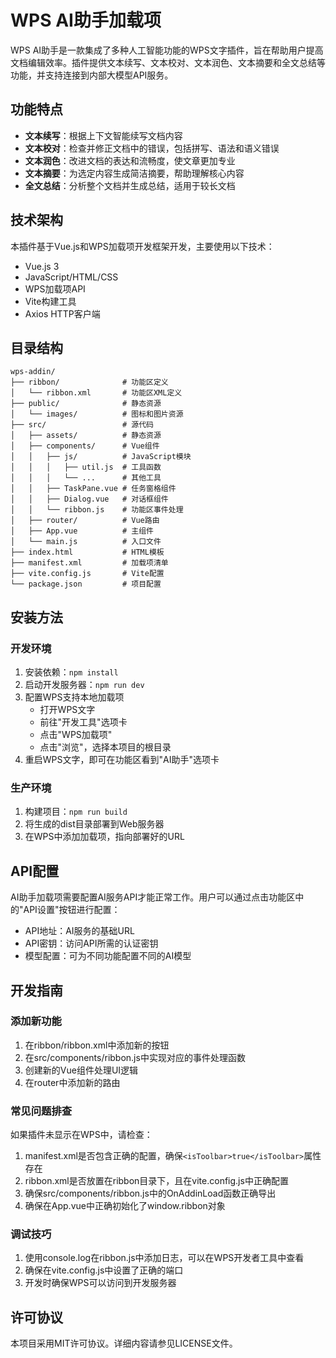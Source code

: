 # WPS AI助手加载项

WPS AI助手是一款集成了多种人工智能功能的WPS文字插件，旨在帮助用户提高文档编辑效率。插件提供文本续写、文本校对、文本润色、文本摘要和全文总结等功能，并支持连接到内部大模型API服务。

## 功能特点

- **文本续写**：根据上下文智能续写文档内容
- **文本校对**：检查并修正文档中的错误，包括拼写、语法和语义错误
- **文本润色**：改进文档的表达和流畅度，使文章更加专业
- **文本摘要**：为选定内容生成简洁摘要，帮助理解核心内容
- **全文总结**：分析整个文档并生成总结，适用于较长文档

## 技术架构

本插件基于Vue.js和WPS加载项开发框架开发，主要使用以下技术：

- Vue.js 3
- JavaScript/HTML/CSS
- WPS加载项API
- Vite构建工具
- Axios HTTP客户端

## 目录结构

```
wps-addin/
├── ribbon/              # 功能区定义
│   └── ribbon.xml       # 功能区XML定义
├── public/              # 静态资源
│   └── images/          # 图标和图片资源
├── src/                 # 源代码
│   ├── assets/          # 静态资源
│   ├── components/      # Vue组件
│   │   ├── js/          # JavaScript模块
│   │   │   ├── util.js  # 工具函数
│   │   │   └── ...      # 其他工具
│   │   ├── TaskPane.vue # 任务窗格组件
│   │   ├── Dialog.vue   # 对话框组件
│   │   └── ribbon.js    # 功能区事件处理
│   ├── router/          # Vue路由
│   ├── App.vue          # 主组件
│   └── main.js          # 入口文件
├── index.html           # HTML模板
├── manifest.xml         # 加载项清单
├── vite.config.js       # Vite配置
└── package.json         # 项目配置
```

## 安装方法

### 开发环境

1. 安装依赖：`npm install`
2. 启动开发服务器：`npm run dev`
3. 配置WPS支持本地加载项
   - 打开WPS文字
   - 前往"开发工具"选项卡
   - 点击"WPS加载项"
   - 点击"浏览"，选择本项目的根目录
4. 重启WPS文字，即可在功能区看到"AI助手"选项卡

### 生产环境

1. 构建项目：`npm run build`
2. 将生成的dist目录部署到Web服务器
3. 在WPS中添加加载项，指向部署好的URL

## API配置

AI助手加载项需要配置AI服务API才能正常工作。用户可以通过点击功能区中的"API设置"按钮进行配置：

- API地址：AI服务的基础URL
- API密钥：访问API所需的认证密钥
- 模型配置：可为不同功能配置不同的AI模型

## 开发指南

### 添加新功能

1. 在ribbon/ribbon.xml中添加新的按钮
2. 在src/components/ribbon.js中实现对应的事件处理函数
3. 创建新的Vue组件处理UI逻辑
4. 在router中添加新的路由

### 常见问题排查

如果插件未显示在WPS中，请检查：

1. manifest.xml是否包含正确的配置，确保`<isToolbar>true</isToolbar>`属性存在
2. ribbon.xml是否放置在ribbon目录下，且在vite.config.js中正确配置
3. 确保src/components/ribbon.js中的OnAddinLoad函数正确导出
4. 确保在App.vue中正确初始化了window.ribbon对象

### 调试技巧

1. 使用console.log在ribbon.js中添加日志，可以在WPS开发者工具中查看
2. 确保在vite.config.js中设置了正确的端口
3. 开发时确保WPS可以访问到开发服务器

## 许可协议

本项目采用MIT许可协议。详细内容请参见LICENSE文件。 